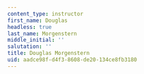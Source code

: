 ```yaml
---
content_type: instructor
first_name: Douglas
headless: true
last_name: Morgenstern
middle_initial: ''
salutation: ''
title: Douglas Morgenstern
uid: aadce98f-d4f3-8608-de20-134ce8fb3180
---
```

